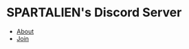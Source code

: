 # SPARTALIEN's Discord Server

- [About](./server/text/intro.md)
- [Join](https://discord.gg/wy7HbvKvG8)
